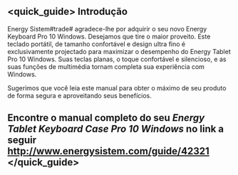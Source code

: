 ## <quick_guide> Introdução

Energy Sistem#trade# agradece-lhe por adquirir o seu novo Energy Keyboard Pro 10 Windows. Desejamos que tire o maior proveito. Este teclado portátil, de tamanho confortável e design ultra fino é exclusivamente projectado para maximizar o desempenho do Energy Tablet Pro 10 Windows. Suas teclas planas, o toque confortável e silencioso, e as suas funções de multimédia tornam completa sua experiência com Windows.

Sugerimos que você leia este manual para obter o máximo de seu produto de forma segura e aproveitando seus benefícios.


## <unique> Encontre o manual completo do seu *Energy Tablet Keyboard Case Pro 10 Windows* no link a seguir http://www.energysistem.com/guide/42321 </unique> </quick_guide>
